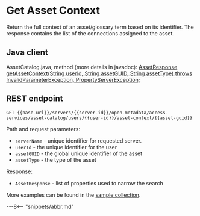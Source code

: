 <!-- SPDX-License-Identifier: CC-BY-4.0 -->
<!-- Copyright Contributors to the ODPi Egeria project. -->

# Get Asset Context

Return the full context of an asset/glossary term based on its identifier. 
The response contains the list of the connections assigned to the asset.

## Java client

AssetCatalog.java, method (more details in javadoc): [AssetResponse getAssetContext(String userId, String assetGUID, String assetType) throws InvalidParameterException, PropertyServerException;](https://odpi.github.io/egeria/org/odpi/openmetadata/accessservices/assetcatalog/AssetCatalog.html#getAssetContext(java.lang.String,java.lang.String,java.lang.String))

## REST endpoint

```
GET {{base-url}}/servers/{{server-id}}/open-metadata/access-services/asset-catalog/users/{{user-id}}/asset-context/{{asset-guid}}
```
Path and request parameters:
* `serverName` - unique identifier for requested server.
* `userId` - the unique identifier for the user
* `assetGUID` - the global unique identifier of the asset
* `assetType` - the type of the asset

Response:
* `AssetResponse` - list of properties used to narrow the search

More examples can be found in the
[sample collection](samples/collections/Asset-Catalog-endpoints.postman_collection.json).

---8<-- "snippets/abbr.md"







